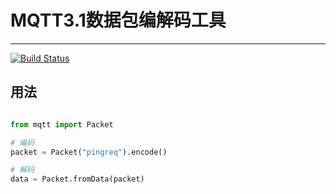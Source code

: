 # MQTT3.1数据包编解码工具

---

[![Build Status](https://travis-ci.org/Huozic/mqtt.svg?branch=master)](https://travis-ci.org/Huozic/mqtt)

## 用法

```python

from mqtt import Packet

# 编码
packet = Packet("pingreq").encode()

# 解码
data = Packet.fromData(packet)

```

